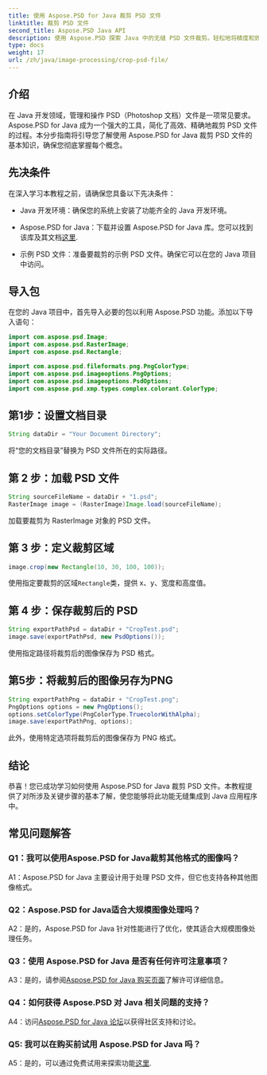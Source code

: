 ```yaml
---
title: 使用 Aspose.PSD for Java 裁剪 PSD 文件
linktitle: 裁剪 PSD 文件
second_title: Aspose.PSD Java API
description: 使用 Aspose.PSD 探索 Java 中的无缝 PSD 文件裁剪。轻松地将精度和效率集成到您的图像处理任务中。
type: docs
weight: 17
url: /zh/java/image-processing/crop-psd-file/
---
```

## 介绍

在 Java 开发领域，管理和操作 PSD（Photoshop 文档）文件是一项常见要求。 Aspose.PSD for Java 成为一个强大的工具，简化了高效、精确地裁剪 PSD 文件的过程。本分步指南将引导您了解使用 Aspose.PSD for Java 裁剪 PSD 文件的基本知识，确保您彻底掌握每个概念。

## 先决条件

在深入学习本教程之前，请确保您具备以下先决条件：

- Java 开发环境：确保您的系统上安装了功能齐全的 Java 开发环境。

-  Aspose.PSD for Java：下载并设置 Aspose.PSD for Java 库。您可以找到该库及其文档[这里](https://reference.aspose.com/psd/java/).

- 示例 PSD 文件：准备要裁剪的示例 PSD 文件。确保它可以在您的 Java 项目中访问。

## 导入包

在您的 Java 项目中，首先导入必要的包以利用 Aspose.PSD 功能。添加以下导入语句：

```java
import com.aspose.psd.Image;
import com.aspose.psd.RasterImage;
import com.aspose.psd.Rectangle;

import com.aspose.psd.fileformats.png.PngColorType;
import com.aspose.psd.imageoptions.PngOptions;
import com.aspose.psd.imageoptions.PsdOptions;
import com.aspose.psd.xmp.types.complex.colorant.ColorType;
```

## 第1步：设置文档目录

```java
String dataDir = "Your Document Directory";
```

将“您的文档目录”替换为 PSD 文件所在的实际路径。

## 第 2 步：加载 PSD 文件

```java
String sourceFileName = dataDir + "1.psd";
RasterImage image = (RasterImage)Image.load(sourceFileName);
```

加载要裁剪为 RasterImage 对象的 PSD 文件。

## 第 3 步：定义裁剪区域

```java
image.crop(new Rectangle(10, 30, 100, 100));
```

使用指定要裁剪的区域`Rectangle`类，提供 x、y、宽度和高度值。

## 第 4 步：保存裁剪后的 PSD

```java
String exportPathPsd = dataDir + "CropTest.psd";
image.save(exportPathPsd, new PsdOptions());
```

使用指定路径将裁剪后的图像保存为 PSD 格式。

## 第5步：将裁剪后的图像另存为PNG

```java
String exportPathPng = dataDir + "CropTest.png";
PngOptions options = new PngOptions();
options.setColorType(PngColorType.TruecolorWithAlpha);
image.save(exportPathPng, options);
```

此外，使用特定选项将裁剪后的图像保存为 PNG 格式。

## 结论

恭喜！您已成功学习如何使用 Aspose.PSD for Java 裁剪 PSD 文件。本教程提供了对所涉及关键步骤的基本了解，使您能够将此功能无缝集成到 Java 应用程序中。

## 常见问题解答

### Q1：我可以使用Aspose.PSD for Java裁剪其他格式的图像吗？

A1：Aspose.PSD for Java 主要设计用于处理 PSD 文件，但它也支持各种其他图像格式。

### Q2：Aspose.PSD for Java适合大规模图像处理吗？

A2：是的，Aspose.PSD for Java 针对性能进行了优化，使其适合大规模图像处理任务。

### Q3：使用 Aspose.PSD for Java 是否有任何许可注意事项？

 A3：是的，请参阅[Aspose.PSD for Java 购买页面](https://purchase.aspose.com/buy)了解许可详细信息。

### Q4：如何获得 Aspose.PSD 对 Java 相关问题的支持？

 A4：访问[Aspose.PSD for Java 论坛](https://forum.aspose.com/c/psd/34)以获得社区支持和讨论。

### Q5: 我可以在购买前试用 Aspose.PSD for Java 吗？

 A5：是的，可以通过免费试用来探索功能[这里](https://releases.aspose.com/).